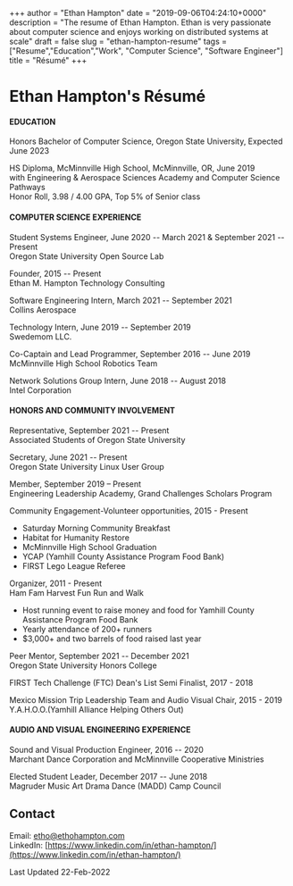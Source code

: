 +++
author = "Ethan Hampton"
date = "2019-09-06T04:24:10+0000"
description = "The resume of Ethan Hampton. Ethan is very passionate about computer science and enjoys working on distributed systems at scale"
draft = false
slug = "ethan-hampton-resume"
tags = ["Resume","Education","Work", "Computer Science", "Software Engineer"]
title = "Résumé"
+++

# Ethan Hampton's Résumé
#### EDUCATION
Honors Bachelor of Computer Science, Oregon State University, Expected June 2023

HS Diploma, McMinnville High School, McMinnville, OR, June 2019  
with Engineering & Aerospace Sciences Academy and Computer
Science Pathways  
Honor Roll, 3.98 / 4.00 GPA, Top 5% of Senior class

#### COMPUTER SCIENCE EXPERIENCE
Student Systems Engineer, June 2020 -- March 2021 & September 2021 -- Present  
Oregon State University Open Source Lab

Founder, 2015 -- Present  
Ethan M. Hampton Technology Consulting


Software Engineering Intern, March 2021 -- September 2021  
Collins Aerospace


Technology Intern, June 2019 -- September 2019  
Swedemom LLC.


Co-Captain and Lead Programmer, September 2016 -- June 2019  
McMinnville High School Robotics Team


Network Solutions Group Intern, June 2018 -- August 2018  
Intel Corporation

#### HONORS AND COMMUNITY INVOLVEMENT
Representative, September 2021 -- Present  
Associated Students of Oregon State University

Secretary, June 2021 -- Present  
Oregon State University Linux User Group

Member, September 2019 – Present  
Engineering Leadership Academy, Grand Challenges Scholars Program

Community Engagement-Volunteer opportunities, 2015 - Present
-   Saturday Morning Community Breakfast
-   Habitat for Humanity Restore
-   McMinnville High School Graduation
-   YCAP (Yamhill County Assistance
    Program Food Bank)
-   FIRST Lego League Referee

Organizer, 2011 - Present  
Ham Fam Harvest Fun Run and Walk
-   Host running event to raise money and food for Yamhill County
    Assistance Program Food Bank
-   Yearly attendance of 200+ runners
-   $3,000+ and two barrels of food raised last year


Peer Mentor, September 2021 -- December 2021  
Oregon State University Honors College


FIRST Tech Challenge (FTC) Dean's List Semi Finalist, 2017 - 2018


Mexico Mission Trip Leadership Team and Audio Visual Chair, 2015 -
2019  
Y.A.H.O.O.(Yamhill Alliance Helping Others Out)

#### AUDIO AND VISUAL ENGINEERING EXPERIENCE
Sound and Visual Production Engineer, 2016 -- 2020  
Marchant Dance Corporation and McMinnville Cooperative Ministries

Elected Student Leader, December 2017 -- June 2018  
Magruder Music Art Drama Dance (MADD) Camp Council

## Contact
Email: [etho@ethohampton.com](mailto:etho@ethohampton.com)  
LinkedIn: [https://www.linkedin.com/in/ethan-hampton/](https://www.linkedin.com/in/ethan-hampton/)


Last Updated 22-Feb-2022
